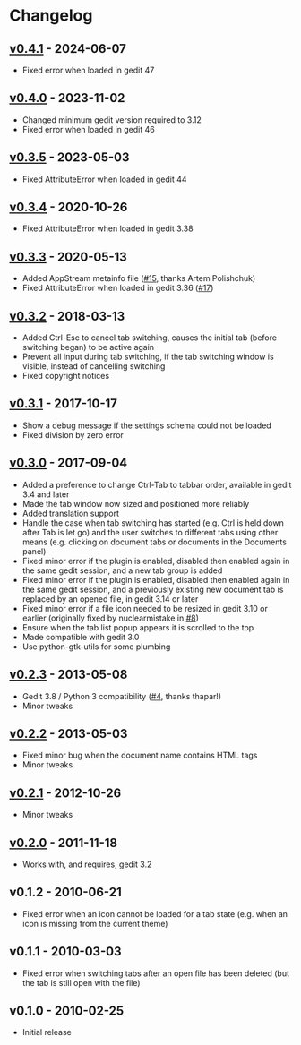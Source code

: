 # Changelog

## [v0.4.1] - 2024-06-07
* Fixed error when loaded in gedit 47

## [v0.4.0] - 2023-11-02
* Changed minimum gedit version required to 3.12
* Fixed error when loaded in gedit 46

## [v0.3.5] - 2023-05-03
* Fixed AttributeError when loaded in gedit 44

## [v0.3.4] - 2020-10-26
* Fixed AttributeError when loaded in gedit 3.38

## [v0.3.3] - 2020-05-13
* Added AppStream metainfo file ([#15], thanks Artem Polishchuk)
* Fixed AttributeError when loaded in gedit 3.36 ([#17])

## [v0.3.2] - 2018-03-13
* Added Ctrl-Esc to cancel tab switching, causes the initial tab (before
  switching began) to be active again
* Prevent all input during tab switching, if the tab switching window is
  visible, instead of cancelling switching
* Fixed copyright notices

## [v0.3.1] - 2017-10-17
* Show a debug message if the settings schema could not be loaded
* Fixed division by zero error

## [v0.3.0] - 2017-09-04
* Added a preference to change Ctrl-Tab to tabbar order, available
  in gedit 3.4 and later
* Made the tab window now sized and positioned more reliably
* Added translation support
* Handle the case when tab switching has started (e.g. Ctrl is held down
  after Tab is let go) and the user switches to different tabs using
  other means (e.g. clicking on document tabs or documents in the
  Documents panel)
* Fixed minor error if the plugin is enabled, disabled then enabled
  again in the same gedit session, and a new tab group is added
* Fixed minor error if the plugin is enabled, disabled then enabled
  again in the same gedit session, and a previously existing new
  document tab is replaced by an opened file, in gedit 3.14 or later
* Fixed minor error if a file icon needed to be resized in gedit 3.10 or
  earlier (originally fixed by nuclearmistake in [#8])
* Ensure when the tab list popup appears it is scrolled to the top
* Made compatible with gedit 3.0
* Use python-gtk-utils for some plumbing

## [v0.2.3] - 2013-05-08
* Gedit 3.8 / Python 3 compatibility ([#4], thanks thapar!)
* Minor tweaks

## [v0.2.2] - 2013-05-03
* Fixed minor bug when the document name contains HTML tags
* Minor tweaks

## [v0.2.1] - 2012-10-26
* Minor tweaks

## [v0.2.0] - 2011-11-18
* Works with, and requires, gedit 3.2

## v0.1.2 - 2010-06-21
* Fixed error when an icon cannot be loaded for a tab state (e.g. when
  an icon is missing from the current theme)

## v0.1.1 - 2010-03-03
* Fixed error when switching tabs after an open file has been deleted
  (but the tab is still open with the file)

## v0.1.0 - 2010-02-25
* Initial release


[v0.4.1]: https://github.com/jefferyto/gedit-control-your-tabs/compare/v0.4.0...v0.4.1
[v0.4.0]: https://github.com/jefferyto/gedit-control-your-tabs/compare/v0.3.5...v0.4.0
[v0.3.5]: https://github.com/jefferyto/gedit-control-your-tabs/compare/v0.3.4...v0.3.5
[v0.3.4]: https://github.com/jefferyto/gedit-control-your-tabs/compare/v0.3.3...v0.3.4
[v0.3.3]: https://github.com/jefferyto/gedit-control-your-tabs/compare/v0.3.2...v0.3.3
[v0.3.2]: https://github.com/jefferyto/gedit-control-your-tabs/compare/v0.3.1...v0.3.2
[v0.3.1]: https://github.com/jefferyto/gedit-control-your-tabs/compare/v0.3.0...v0.3.1
[v0.3.0]: https://github.com/jefferyto/gedit-control-your-tabs/compare/v0.2.3...v0.3.0
[v0.2.3]: https://github.com/jefferyto/gedit-control-your-tabs/compare/v0.2.2...v0.2.3
[v0.2.2]: https://github.com/jefferyto/gedit-control-your-tabs/compare/v0.2.1...v0.2.2
[v0.2.1]: https://github.com/jefferyto/gedit-control-your-tabs/compare/v0.2.0...v0.2.1
[v0.2.0]: https://github.com/jefferyto/gedit-control-your-tabs/compare/v0.1.2...v0.2.0

[#4]: https://github.com/jefferyto/gedit-control-your-tabs/pull/4
[#8]: https://github.com/jefferyto/gedit-control-your-tabs/pull/8
[#15]: https://github.com/jefferyto/gedit-control-your-tabs/pull/15
[#17]: https://github.com/jefferyto/gedit-control-your-tabs/issues/17
